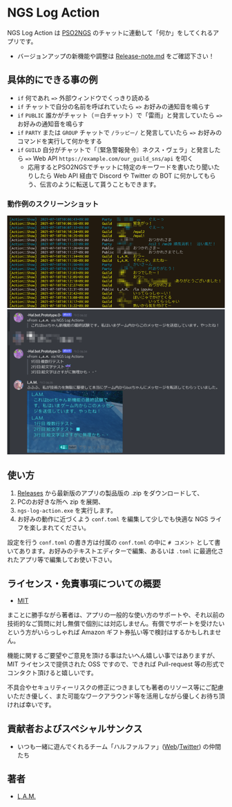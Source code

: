# NGS Log Action

NGS Log Action は [PSO2NGS][] のチャットに連動して「何か」をしてくれるアプリです。

- バージョンアップの新機能や調整は [Release-note.md](Release-note.md) をご確認下さい！

## 具体的にできる事の例

+ `if` 何であれ `=>` 外部ウィンドウでくっきり読める
+ `if` チャットで自分の名前を呼ばれていたら `=>` お好みの通知音を鳴らす
+ `if` `PUBLIC` 誰かがチャット（＝白チャット）で「雷雨」と発言していたら `=>` お好みの通知音を鳴らす
+ `if` `PARTY` または `GROUP` チャットで `/ラッピー/` と発言していたら `=>` お好みのコマンドを実行して何かをする
+ `if` `GUILD` 自分がチャットで「〘緊急警報発令〙ネクス・ヴェラ」と発言したら `=>` Web API `https://example.com/our_guild_sns/api` を叩く
  + 応用するとPSO2NGSでチャットに特定のキーワードを書いたり聞いたりしたら Web API 経由で Discord や Twitter の BOT に何かしてもらう、伝言のように転送して貰うこともできます。

### 動作例のスクリーンショット

![動作中のログ表示の様子](README.assets/ss1.png "動作中のログ表示の様子")
![PSO2NGSのチャットからDiscordへbot経由で伝言して貰った動作試験の様子](README.assets/ss2.png "PSO2NGSのチャットからDiscordへbot経由で伝言して貰った動作試験の様子")

## 使い方

1. [Releases](https://github.com/LMA-SHIP01-PSO2NGS/ngs-log-action/releases/) から最新版のアプリの製品版の .zip をダウンロードして、
2. PCのお好きな所へ zip を展開、
3. `ngs-log-action.exe` を実行します。
4. お好みの動作に近づくよう `conf.toml` を編集して少しでも快適な NGS ライフを楽しまれてください。

設定を行う `conf.toml` の書き方は付属の `conf.toml` の中に `# コメント` として書いてあります。お好みのテキストエディターで編集、あるいは `.toml` に最適化されたアプリ等で編集してお使い下さい。

## ライセンス・免責事項についての概要

- [MIT](LICENSE)

まことに勝手ながら著者は、アプリの一般的な使い方のサポートや、それ以前の技術的なご質問に対し無償で個別には対応しません。有償でサポートを受けたいという方がいらっしゃれば Amazon ギフト券払い等で検討はするかもしれません。

機能に関するご要望やご意見を頂ける事はたいへん嬉しい事ではありますが、 MIT ライセンスで提供された OSS ですので、できれば Pull-request 等の形式でコンタクト頂けると嬉しいです。

不具合やセキュリティーリスクの修正につきましても著者のリソース等にご配慮いただき優しく、また可能なワークアラウンド等を活用しながら優しくお待ち頂ければ幸いです。

## 貢献者およびスペシャルサンクス

- いつも一緒に遊んでくれるチーム「ハルファルファ」([Web](https://seesaawiki.jp/halphalfa/)/[Twitter](https://twitter.com/halphalfa_ngs)) の仲間たち

## 著者

- [L,A.M.](https://twitter.com/LAM35105379)

[PSO2NGS]:https://pso2.jp/
